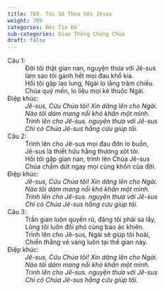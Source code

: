 ```yaml
---
title: 789. Tôi Sẽ Thưa Với Jêsus
weight: 789
categories: Đời Tín Đồ
sub-categories: Giao Thông Chùng Chúa
draft: false
---
```

<dl><dt>Câu 1:</dt><dd data-verse="1">Đời tôi thật gian nan, nguyện thưa với Jê-sus <br/>làm sao tôi gánh hết mọi đau khổ kia. <br/>Hồi tôi gặp lao lung, Ngài lo lắng trăm chiều. <br/>Chúa quý mến, lo liệu mọi kẻ thuộc Ngài. </dd><dt>Điệp khúc:</dt><dd data-chorus="1"><em>Jê-sus, Cứu Chúa tôi! Xin dâng lên cho Ngài. <br/>Nào tôi dám mang nổi khó khăn một mình. <br/>Trình lên cho Jê-sus. nguyện thưa với Jê-sus <br/>Chỉ có Chúa Jê-sus hằng cứu giúp tôi. </em></dd><dt>Câu 2:</dt><dd data-verse="2">Trình lên cho Jê-sus mọi đau đớn lo buồn, <br/>Jê-sus là thiết hữu hằng thương xót tôi. <br/>Hồi tôi gặp gian nan, trình lên Chúa Jê-sus <br/>Chúa chấm dứt ngay mọi cùng khốn của đời. </dd><dt>Điệp khúc:</dt><dd data-chorus="1"><em>Jê-sus, Cứu Chúa tôi! Xin dâng lên cho Ngài. <br/>Nào tôi dám mang nổi khó khăn một mình. <br/>Trình lên cho Jê-sus. nguyện thưa với Jê-sus <br/>Chỉ có Chúa Jê-sus hằng cứu giúp tôi. </em></dd><dt>Câu 3:</dt><dd data-verse="3">Trần gian luôn quyến rũ, đặng tôi phải sa lầy, <br/>Lòng tôi luôn đối phó cùng bao ác khiên. <br/>Trình lên cho Jê-sus, Ngài sẽ giúp tôi hoài, <br/>Chiến thắng vẻ vang luôn tại thế gian này. </dd><dt>Điệp khúc:</dt><dd data-chorus="1"><em>Jê-sus, Cứu Chúa tôi! Xin dâng lên cho Ngài. <br/>Nào tôi dám mang nổi khó khăn một mình. <br/>Trình lên cho Jê-sus. nguyện thưa với Jê-sus <br/>Chỉ có Chúa Jê-sus hằng cứu giúp tôi. </em></dd></dl>